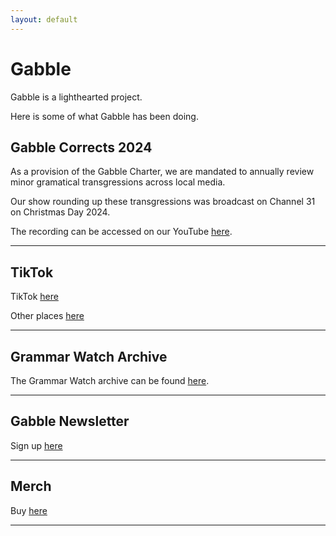 ```yaml
---
layout: default
---
```

# Gabble
Gabble is a lighthearted project. 

Here is some of what Gabble has been doing.

## Gabble Corrects 2024

As a provision of the Gabble Charter, we are mandated to annually review minor gramatical transgressions across local media.

Our show rounding up these transgressions was broadcast on Channel 31 on Christmas Day 2024.

The recording can be accessed on our YouTube [here](https://www.youtube.com/watch?v=7UuZpHoXziU).
***

## TikTok

TikTok [here](https://www.tiktok.com/@gabble__au)

Other places [here](https://linktr.ee/gabble__au)
***

## Grammar Watch Archive

The Grammar Watch archive can be found [here](./another-page.html).
***

## Gabble Newsletter 

Sign up [here](https://docs.google.com/forms/d/e/1FAIpQLSddB9A4faa-1CfuFpYQ96Wo4xk2mbzJXHQJeFpAtmb8beZ3kQ/viewform?usp=header)
***
## Merch

Buy [here](https://pickstar.pro/au/our-stars/8610/steve-price)
***
